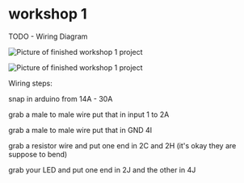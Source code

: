 # workshop 1

TODO - Wiring Diagram

![Picture of finished workshop 1 project](https://files.on.losant.space/60db71ff517fd400071a4957/breadboard1.jpg "Picture of finished workshop 1 project")

![Picture of finished workshop 1 project](https://files.on.losant.space/60db71ff517fd400071a4957/breadboard2.jpg "Picture of finished workshop 1 project")


Wiring steps:

snap in arduino from 14A - 30A

grab a male to male wire put that in input 1 to 2A

grab a male to male wire put that in GND 4I

grab a resistor wire and put one end in 2C and 2H (it's okay they are suppose to bend)

grab your LED and put one end in 2J and the other in 4J
